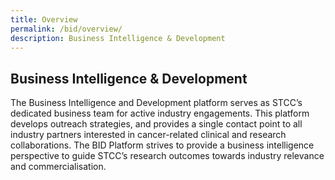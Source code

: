 ```yaml
---
title: Overview
permalink: /bid/overview/
description: Business Intelligence & Development
---
```

Business Intelligence & Development
-----------------------------------

The Business Intelligence and Development platform serves as STCC’s dedicated business team for active industry engagements. This platform develops outreach strategies, and provides a single contact point to all industry partners interested in cancer-related clinical and research collaborations. The BID Platform strives to provide a business intelligence perspective to guide STCC’s research outcomes towards industry relevance and commercialisation.